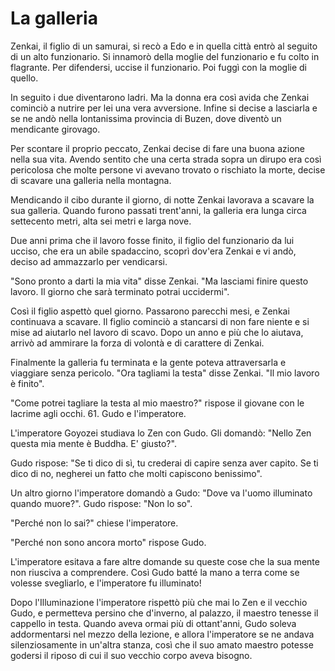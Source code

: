 # La galleria

Zenkai, il figlio di un samurai, si recò a Edo e in quella città entrò al seguito di un alto funzionario. Si innamorò della moglie del funzionario e fu colto in flagrante. Per difendersi, uccise il funzionario. Poi fuggì con la moglie di quello.

In seguito i due diventarono ladri. Ma la donna era così avida che Zenkai cominciò a nutrire per lei una vera avversione. Infine si decise a lasciarla e se ne andò nella lontanissima provincia di Buzen, dove diventò un mendicante girovago.

Per scontare il proprio peccato, Zenkai decise di fare una buona azione nella sua vita. Avendo sentito che una certa strada sopra un dirupo era così pericolosa che molte persone vi avevano trovato o rischiato la morte, decise di scavare una galleria nella montagna.

Mendicando il cibo durante il giorno, di notte Zenkai lavorava a scavare la sua galleria. Quando furono passati trent'anni, la galleria era lunga circa settecento metri, alta sei metri e larga nove.

Due anni prima che il lavoro fosse finito, il figlio del funzionario da lui ucciso, che era un abile spadaccino, scoprì dov'era Zenkai e vi andò, deciso ad ammazzarlo per vendicarsi.

"Sono pronto a darti la mia vita" disse Zenkai. "Ma lasciami finire questo lavoro. Il giorno che sarà terminato potrai uccidermi".

Così il figlio aspettò quel giorno. Passarono parecchi mesi, e Zenkai continuava a scavare. Il figlio cominciò a stancarsi di non fare niente e si mise ad aiutarlo nel lavoro di scavo. Dopo un anno e più che lo aiutava, arrivò ad ammirare la forza di volontà e di carattere di Zenkai.

Finalmente la galleria fu terminata e la gente poteva attraversarla e viaggiare senza pericolo. "Ora tagliami la testa" disse Zenkai. "Il mio lavoro è finito".

"Come potrei tagliare la testa al mio maestro?" rispose il giovane con le lacrime agli occhi. 61. Gudo e l'imperatore.

L'imperatore Goyozei studiava lo Zen con Gudo. Gli domandò: "Nello Zen questa mia mente è Buddha. E' giusto?".

Gudo rispose: "Se ti dico di sì, tu crederai di capire senza aver capito. Se ti dico di no, negherei un fatto che molti capiscono benissimo".

Un altro giorno l'imperatore domandò a Gudo: "Dove va l'uomo illuminato quando muore?". Gudo rispose: "Non lo so".

"Perché non lo sai?" chiese l'imperatore.

"Perché non sono ancora morto" rispose Gudo.

L'imperatore esitava a fare altre domande su queste cose che la sua mente non riusciva a comprendere. Così Gudo batté la mano a terra come se volesse svegliarlo, e l'imperatore fu illuminato!

Dopo l'Illuminazione l'imperatore rispettò più che mai lo Zen e il vecchio Gudo, e permetteva persino che d'inverno, al palazzo, il maestro tenesse il cappello in testa. Quando aveva ormai più di ottant'anni, Gudo soleva addormentarsi nel mezzo della lezione, e allora l'imperatore se ne andava silenziosamente in un'altra stanza, così che il suo amato maestro potesse godersi il riposo di cui il suo vecchio corpo aveva bisogno.